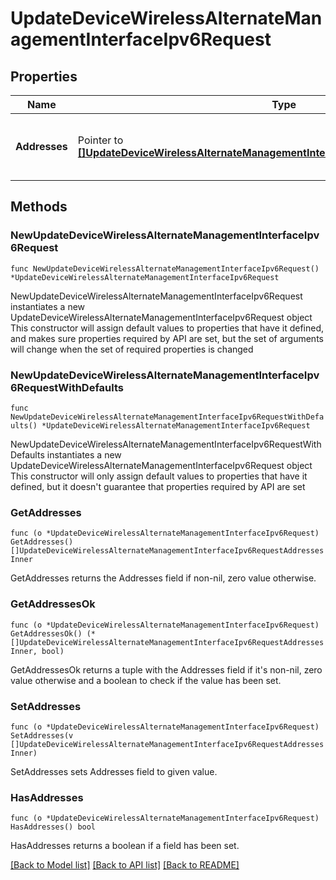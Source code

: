 # UpdateDeviceWirelessAlternateManagementInterfaceIpv6Request

## Properties

Name | Type | Description | Notes
------------ | ------------- | ------------- | -------------
**Addresses** | Pointer to [**[]UpdateDeviceWirelessAlternateManagementInterfaceIpv6RequestAddressesInner**](UpdateDeviceWirelessAlternateManagementInterfaceIpv6RequestAddressesInner.md) | configured alternate management interface addresses | [optional] 

## Methods

### NewUpdateDeviceWirelessAlternateManagementInterfaceIpv6Request

`func NewUpdateDeviceWirelessAlternateManagementInterfaceIpv6Request() *UpdateDeviceWirelessAlternateManagementInterfaceIpv6Request`

NewUpdateDeviceWirelessAlternateManagementInterfaceIpv6Request instantiates a new UpdateDeviceWirelessAlternateManagementInterfaceIpv6Request object
This constructor will assign default values to properties that have it defined,
and makes sure properties required by API are set, but the set of arguments
will change when the set of required properties is changed

### NewUpdateDeviceWirelessAlternateManagementInterfaceIpv6RequestWithDefaults

`func NewUpdateDeviceWirelessAlternateManagementInterfaceIpv6RequestWithDefaults() *UpdateDeviceWirelessAlternateManagementInterfaceIpv6Request`

NewUpdateDeviceWirelessAlternateManagementInterfaceIpv6RequestWithDefaults instantiates a new UpdateDeviceWirelessAlternateManagementInterfaceIpv6Request object
This constructor will only assign default values to properties that have it defined,
but it doesn't guarantee that properties required by API are set

### GetAddresses

`func (o *UpdateDeviceWirelessAlternateManagementInterfaceIpv6Request) GetAddresses() []UpdateDeviceWirelessAlternateManagementInterfaceIpv6RequestAddressesInner`

GetAddresses returns the Addresses field if non-nil, zero value otherwise.

### GetAddressesOk

`func (o *UpdateDeviceWirelessAlternateManagementInterfaceIpv6Request) GetAddressesOk() (*[]UpdateDeviceWirelessAlternateManagementInterfaceIpv6RequestAddressesInner, bool)`

GetAddressesOk returns a tuple with the Addresses field if it's non-nil, zero value otherwise
and a boolean to check if the value has been set.

### SetAddresses

`func (o *UpdateDeviceWirelessAlternateManagementInterfaceIpv6Request) SetAddresses(v []UpdateDeviceWirelessAlternateManagementInterfaceIpv6RequestAddressesInner)`

SetAddresses sets Addresses field to given value.

### HasAddresses

`func (o *UpdateDeviceWirelessAlternateManagementInterfaceIpv6Request) HasAddresses() bool`

HasAddresses returns a boolean if a field has been set.


[[Back to Model list]](../README.md#documentation-for-models) [[Back to API list]](../README.md#documentation-for-api-endpoints) [[Back to README]](../README.md)


